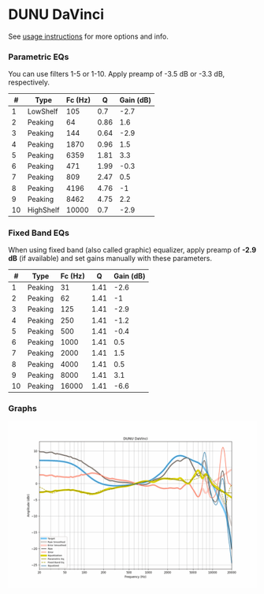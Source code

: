 # DUNU DaVinci
See [usage instructions](https://github.com/jaakkopasanen/AutoEq#usage) for more options and info.

### Parametric EQs
You can use filters 1-5 or 1-10. Apply preamp of -3.5 dB or -3.3 dB, respectively.

|   # | Type      |   Fc (Hz) |    Q |   Gain (dB) |
|-----|-----------|-----------|------|-------------|
|   1 | LowShelf  |       105 | 0.7  |        -2.7 |
|   2 | Peaking   |        64 | 0.86 |         1.6 |
|   3 | Peaking   |       144 | 0.64 |        -2.9 |
|   4 | Peaking   |      1870 | 0.96 |         1.5 |
|   5 | Peaking   |      6359 | 1.81 |         3.3 |
|   6 | Peaking   |       471 | 1.99 |        -0.3 |
|   7 | Peaking   |       809 | 2.47 |         0.5 |
|   8 | Peaking   |      4196 | 4.76 |        -1   |
|   9 | Peaking   |      8462 | 4.75 |         2.2 |
|  10 | HighShelf |     10000 | 0.7  |        -2.9 |

### Fixed Band EQs
When using fixed band (also called graphic) equalizer, apply preamp of **-2.9 dB** (if available) and set gains manually with these parameters.

|   # | Type    |   Fc (Hz) |    Q |   Gain (dB) |
|-----|---------|-----------|------|-------------|
|   1 | Peaking |        31 | 1.41 |        -2.6 |
|   2 | Peaking |        62 | 1.41 |        -1   |
|   3 | Peaking |       125 | 1.41 |        -2.9 |
|   4 | Peaking |       250 | 1.41 |        -1.2 |
|   5 | Peaking |       500 | 1.41 |        -0.4 |
|   6 | Peaking |      1000 | 1.41 |         0.5 |
|   7 | Peaking |      2000 | 1.41 |         1.5 |
|   8 | Peaking |      4000 | 1.41 |         0.5 |
|   9 | Peaking |      8000 | 1.41 |         3.1 |
|  10 | Peaking |     16000 | 1.41 |        -6.6 |

### Graphs
![](./DUNU%20DaVinci.png)

